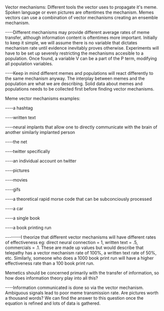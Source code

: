 Vector mechanisms: Different tools the vector uses to propagate it's meme. Spoken language or even pictures are oftentimes the mechanism. Memes vectors can use a combination of vector mechanisms creating an ensemble mechanism.

----Different mechanisms may provide different average rates of meme transfer, although information content is oftentimes more important. Initially to keep it simple, we will assume there is no variable that dictates mechanism rate until evidence inevitably proves otherwise. Experiments will have to be set up severely restricting the mechanisms accesible to a population. Once found, a variable V can be a part of the P term, modifying all population variables.

----Keep in mind different memes and populations will react differently to the same mechanism anyway.  The interplay between memes and the population are what we are describing. Solid data about memes and populations needs to be collected first before finding vector mechanisms.

Meme vector mechanisms examples:

----a hashtag

----written text

----neural implants that allow one to directly communicate with the brain of another similarly implanted person

----the net

----twitter specifically

----an individual account on twitter

----pictures

----movies

----gifs

----a theoretical rapid morse code that can be subconciously processed

----a car

----a single book

----a book printing run

--------I theorize that different vector mechanisms will have different rates of effectiveness eg: direct neural connection = 1, written text = .5, commercials = .1. These are made up values but would describe that telepathy has a vector mechanism rate of 100%, a written text rate of 50%, etc. Similarly, someone who does a 1000 book print run will have a higher effectiveness rate than a 100 book print run.

Memetics should be concerned primarily with the transfer of information, so how does information theory play into all this?

----Information communicated is done so via the vector mechanism. Ambiguous signals lead to poor meme transmission rate. Are pictures worth a thousand words? We can find the answer to this question once the equation is refined and lots of data is gathered.


